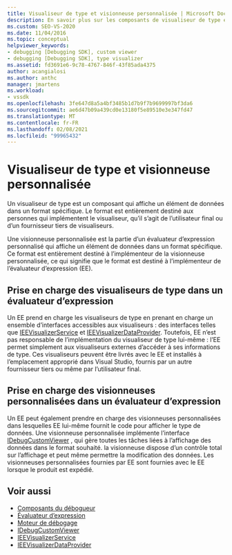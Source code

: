 ```yaml
---
title: Visualiseur de type et visionneuse personnalisée | Microsoft Docs
description: En savoir plus sur les composants de visualiseur de type et les visionneuses personnalisées, qui affichent les données dans un format spécifique, et les différences entre eux.
ms.custom: SEO-VS-2020
ms.date: 11/04/2016
ms.topic: conceptual
helpviewer_keywords:
- debugging [Debugging SDK], custom viewer
- debugging [Debugging SDK], type visualizer
ms.assetid: fd3691e6-9c78-4767-846f-43f85ada4375
author: acangialosi
ms.author: anthc
manager: jmartens
ms.workload:
- vssdk
ms.openlocfilehash: 3fe647d8a5a4bf3485b1d7b9f7b9699997bf3da6
ms.sourcegitcommit: ae6d47b09a439cd0e13180f5e89510e3e347fd47
ms.translationtype: MT
ms.contentlocale: fr-FR
ms.lasthandoff: 02/08/2021
ms.locfileid: "99965432"
---
```

# <a name="type-visualizer-and-custom-viewer"></a>Visualiseur de type et visionneuse personnalisée
Un visualiseur de type est un composant qui affiche un élément de données dans un format spécifique. Le format est entièrement destiné aux personnes qui implémentent le visualiseur, qu’il s’agit de l’utilisateur final ou d’un fournisseur tiers de visualiseurs.

 Une visionneuse personnalisée est la partie d’un évaluateur d’expression personnalisé qui affiche un élément de données dans un format spécifique. Ce format est entièrement destiné à l’implémenteur de la visionneuse personnalisée, ce qui signifie que le format est destiné à l’implémenteur de l’évaluateur d’expression (EE).

## <a name="support-for-type-visualizers-in-an-expression-evaluator"></a>Prise en charge des visualiseurs de type dans un évaluateur d’expression
 Un EE prend en charge les visualiseurs de type en prenant en charge un ensemble d’interfaces accessibles aux visualiseurs : des interfaces telles que [IEEVisualizerService](../../extensibility/debugger/reference/ieevisualizerservice.md) et [IEEVisualizerDataProvider](../../extensibility/debugger/reference/ieevisualizerdataprovider.md). Toutefois, EE n’est pas responsable de l’implémentation du visualiseur de type lui-même : l’EE permet simplement aux visualiseurs externes d’accéder à ses informations de type. Ces visualiseurs peuvent être livrés avec le EE et installés à l’emplacement approprié dans Visual Studio, fournis par un autre fournisseur tiers ou même par l’utilisateur final.

## <a name="support-for-custom-viewers-in-an-expression-evaluator"></a>Prise en charge des visionneuses personnalisées dans un évaluateur d’expression
 Un EE peut également prendre en charge des visionneuses personnalisées dans lesquelles EE lui-même fournit le code pour afficher le type de données. Une visionneuse personnalisée implémente l’interface [IDebugCustomViewer](../../extensibility/debugger/reference/idebugcustomviewer.md) , qui gère toutes les tâches liées à l’affichage des données dans le format souhaité. la visionneuse dispose d’un contrôle total sur l’affichage et peut même permettre la modification des données. Les visionneuses personnalisées fournies par EE sont fournies avec le EE lorsque le produit est expédié.

## <a name="see-also"></a>Voir aussi
- [Composants du débogueur](../../extensibility/debugger/debugger-components.md)
- [Évaluateur d’expression](../../extensibility/debugger/expression-evaluator.md)
- [Moteur de débogage](../../extensibility/debugger/debug-engine.md)
- [IDebugCustomViewer](../../extensibility/debugger/reference/idebugcustomviewer.md)
- [IEEVisualizerService](../../extensibility/debugger/reference/ieevisualizerservice.md)
- [IEEVisualizerDataProvider](../../extensibility/debugger/reference/ieevisualizerdataprovider.md)
